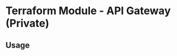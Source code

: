 # Terraform Module - API Gateway (Private)

## Usage

<!--- BEGIN_TF_DOCS --->
<!--- END_TF_DOCS --->